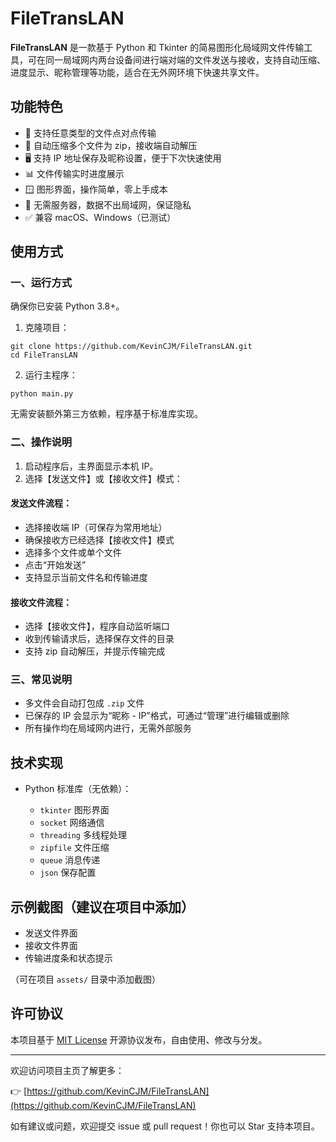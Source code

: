
# FileTransLAN

**FileTransLAN** 是一款基于 Python 和 Tkinter 的简易图形化局域网文件传输工具，可在同一局域网内两台设备间进行端对端的文件发送与接收，支持自动压缩、进度显示、昵称管理等功能，适合在无外网环境下快速共享文件。

## 功能特色

* 📁 支持任意类型的文件点对点传输
* 🔄 自动压缩多个文件为 zip，接收端自动解压
* 🖥️ 支持 IP 地址保存及昵称设置，便于下次快速使用
* 📊 文件传输实时进度展示
* 🪟 图形界面，操作简单，零上手成本
* 🔐 无需服务器，数据不出局域网，保证隐私
* ✅ 兼容 macOS、Windows（已测试）

## 使用方式

### 一、运行方式

确保你已安装 Python 3.8+。

1. 克隆项目：

```
git clone https://github.com/KevinCJM/FileTransLAN.git
cd FileTransLAN
```

2. 运行主程序：

```
python main.py
```

无需安装额外第三方依赖，程序基于标准库实现。

### 二、操作说明

1. 启动程序后，主界面显示本机 IP。
2. 选择【发送文件】或【接收文件】模式：

#### 发送文件流程：

* 选择接收端 IP（可保存为常用地址）
* 确保接收方已经选择【接收文件】模式
* 选择多个文件或单个文件
* 点击“开始发送”
* 支持显示当前文件名和传输进度

#### 接收文件流程：

* 选择【接收文件】，程序自动监听端口
* 收到传输请求后，选择保存文件的目录
* 支持 zip 自动解压，并提示传输完成

### 三、常见说明

* 多文件会自动打包成 `.zip` 文件
* 已保存的 IP 会显示为“昵称 - IP”格式，可通过“管理”进行编辑或删除
* 所有操作均在局域网内进行，无需外部服务

## 技术实现

* Python 标准库（无依赖）：

  * `tkinter` 图形界面
  * `socket` 网络通信
  * `threading` 多线程处理
  * `zipfile` 文件压缩
  * `queue` 消息传递
  * `json` 保存配置

## 示例截图（建议在项目中添加）

* 发送文件界面
* 接收文件界面
* 传输进度条和状态提示

（可在项目 `assets/` 目录中添加截图）

## 许可协议

本项目基于 [MIT License](LICENSE) 开源协议发布，自由使用、修改与分发。

---

欢迎访问项目主页了解更多：

👉 [https://github.com/KevinCJM/FileTransLAN](https://github.com/KevinCJM/FileTransLAN)

如有建议或问题，欢迎提交 issue 或 pull request！你也可以 Star 支持本项目。
